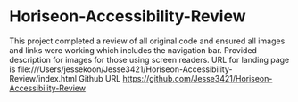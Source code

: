 # Horiseon-Accessibility-Review
This project completed a review of all original code and ensured all images and links were working which includes the navigation bar. Provided description for images for those using screen readers. 
URL for landing page is file:///Users/jessekoon/Jesse3421/Horiseon-Accessibility-Review/index.html
Github URL https://github.com/Jesse3421/Horiseon-Accessibility-Review